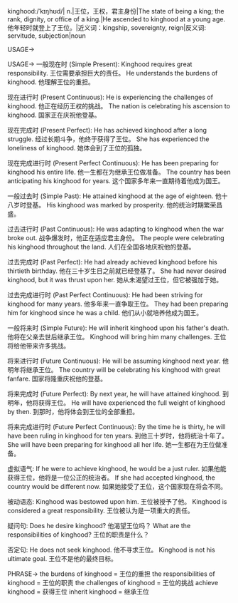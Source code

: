 kinghood:/ˈkɪŋhʊd/| n.|王位，王权，君主身份|The state of being a king; the rank, dignity, or office of a king.|He ascended to kinghood at a young age. 他年轻时就登上了王位。|近义词：kingship, sovereignty, reign|反义词: servitude, subjection|noun

USAGE->

USAGE->
一般现在时 (Simple Present):
Kinghood requires great responsibility. 王位需要承担巨大的责任。
He understands the burdens of kinghood. 他理解王位的重担。

现在进行时 (Present Continuous):
He is experiencing the challenges of kinghood. 他正在经历王权的挑战。
The nation is celebrating his ascension to kinghood.  国家正在庆祝他登基。


现在完成时 (Present Perfect):
He has achieved kinghood after a long struggle.  经过长期斗争，他终于获得了王位。
She has experienced the loneliness of kinghood. 她体会到了王位的孤独。


现在完成进行时 (Present Perfect Continuous):
He has been preparing for kinghood his entire life. 他一生都在为继承王位做准备。
The country has been anticipating his kinghood for years.  这个国家多年来一直期待着他成为国王。


一般过去时 (Simple Past):
He attained kinghood at the age of eighteen. 他十八岁时登基。
His kinghood was marked by prosperity. 他的统治时期繁荣昌盛。


过去进行时 (Past Continuous):
He was adapting to kinghood when the war broke out.  战争爆发时，他正在适应君主身份。
The people were celebrating his kinghood throughout the land. 人们在全国各地庆祝他的登基。


过去完成时 (Past Perfect):
He had already achieved kinghood before his thirtieth birthday. 他在三十岁生日之前就已经登基了。
She had never desired kinghood, but it was thrust upon her. 她从未渴望过王位，但它被强加于她。


过去完成进行时 (Past Perfect Continuous):
He had been striving for kinghood for many years.  他多年来一直争取王位。
They had been preparing him for kinghood since he was a child.  他们从小就培养他成为国王。


一般将来时 (Simple Future):
He will inherit kinghood upon his father's death. 他将在父亲去世后继承王位。
Kinghood will bring him many challenges. 王位将给他带来许多挑战。


将来进行时 (Future Continuous):
He will be assuming kinghood next year.  他明年将继承王位。
The country will be celebrating his kinghood with great fanfare.  国家将隆重庆祝他的登基。


将来完成时 (Future Perfect):
By next year, he will have attained kinghood. 到明年，他将获得王位。
He will have experienced the full weight of kinghood by then. 到那时，他将体会到王位的全部重担。


将来完成进行时 (Future Perfect Continuous):
By the time he is thirty, he will have been ruling in kinghood for ten years. 到他三十岁时，他将统治十年了。
She will have been preparing for kinghood all her life. 她一生都在为王位做准备。


虚拟语气:
If he were to achieve kinghood, he would be a just ruler.  如果他能获得王位，他将是一位公正的统治者。
If she had accepted kinghood, the country would be different now. 如果她接受了王位，这个国家现在将会不同。

被动语态:
Kinghood was bestowed upon him.  王位被授予了他。
Kinghood is considered a great responsibility. 王位被认为是一项重大的责任。

疑问句:
Does he desire kinghood? 他渴望王位吗？
What are the responsibilities of kinghood? 王位的职责是什么？

否定句:
He does not seek kinghood. 他不寻求王位。
Kinghood is not his ultimate goal. 王位不是他的最终目标。


PHRASE->
the burdens of kinghood = 王位的重担
the responsibilities of kinghood = 王位的职责
the challenges of kinghood = 王位的挑战
achieve kinghood = 获得王位
inherit kinghood = 继承王位

